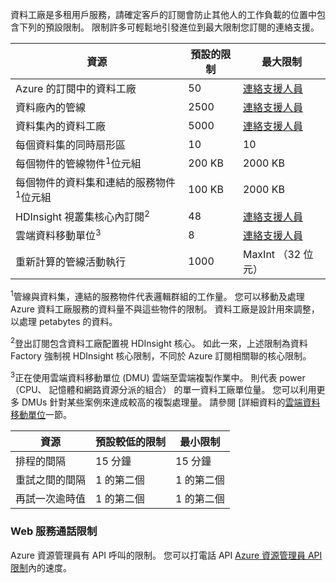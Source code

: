 資料工廠是多租用戶服務，請確定客戶的訂閱會防止其他人的工作負載的位置中包含下列的預設限制。 限制許多可輕鬆地引發進位到最大限制您訂閱的連絡支援。 

**資源** | **預設的限制** | **最大限制**
-------- | ------------- | -------------
Azure 的訂閱中的資料工廠 | 50 | [連絡支援人員](https://azure.microsoft.com/blog/2014/06/04/azure-limits-quotas-increase-requests/)
資料廠內的管線 | 2500 | [連絡支援人員](https://azure.microsoft.com/blog/2014/06/04/azure-limits-quotas-increase-requests/)
資料集內的資料工廠 | 5000 | [連絡支援人員](https://azure.microsoft.com/blog/2014/06/04/azure-limits-quotas-increase-requests/)
每個資料集的同時扇形區 | 10 | 10
每個物件的管線物件<sup>1</sup>位元組 | 200 KB | 2000 KB
每個物件的資料集和連結的服務物件<sup>1</sup>位元組 | 100 KB | 2000 KB
HDInsight 視叢集核心內訂閱<sup>2</sup> | 48 | [連絡支援人員](https://azure.microsoft.com/blog/2014/06/04/azure-limits-quotas-increase-requests/)
雲端資料移動單位<sup>3</sup> | 8 | [連絡支援人員](https://azure.microsoft.com/blog/2014/06/04/azure-limits-quotas-increase-requests/)
重新計算的管線活動執行 | 1000 | MaxInt （32 位元）

<sup>1</sup>管線與資料集，連結的服務物件代表邏輯群組的工作量。 您可以移動及處理 Azure 資料工廠服務的資料量不與這些物件的限制。 資料工廠是設計用來調整，以處理 petabytes 的資料。

<sup>2</sup>登出訂閱包含資料工廠配置視 HDInsight 核心。 如此一來，上述限制為資料 Factory 強制視 HDInsight 核心限制，不同於 Azure 訂閱相關聯的核心限制。

<sup>3</sup>正在使用雲端資料移動單位 (DMU) 雲端至雲端複製作業中。 則代表 power （CPU、 記憶體和網路資源分派的組合） 的單一資料工廠單位量。 您可以利用更多 DMUs 針對某些案例來達成較高的複製處理量。 請參閱 [詳細資料的[雲端資料移動單位](../../articles/data-factory/data-factory-copy-activity-performance.md#cloud-data-movement-units)一節。

**資源** | **預設較低的限制** | **最小限制**
-------- | ------------------- | -------------
排程的間隔 | 15 分鐘 | 15 分鐘
重試之間的間隔 | 1 的第二個 | 1 的第二個
再試一次逾時值 | 1 的第二個 | 1 的第二個


### <a name="web-service-call-limits"></a>Web 服務通話限制

Azure 資源管理員有 API 呼叫的限制。 您可以打電話 API [Azure 資源管理員 API 限制](../azure-subscription-service-limits.md#resource-group-limits)內的速度。 


